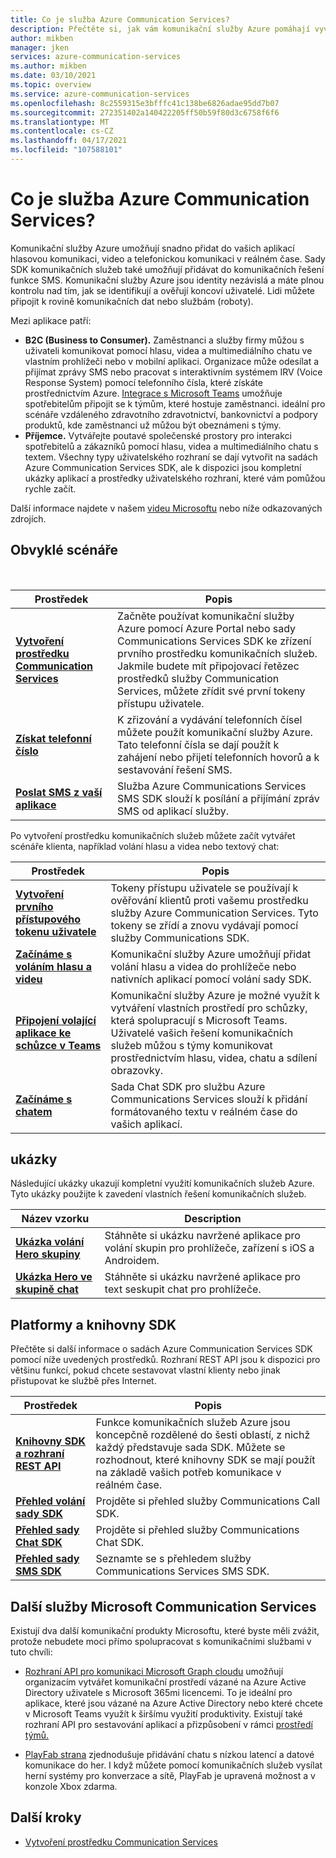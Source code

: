 ```yaml
---
title: Co je služba Azure Communication Services?
description: Přečtěte si, jak vám komunikační služby Azure pomáhají vyvíjet bohatou práci s uživateli v reálném čase.
author: mikben
manager: jken
services: azure-communication-services
ms.author: mikben
ms.date: 03/10/2021
ms.topic: overview
ms.service: azure-communication-services
ms.openlocfilehash: 8c2559315e3bfffc41c138be6826adae95dd7b07
ms.sourcegitcommit: 272351402a140422205ff50b59f80d3c6758f6f6
ms.translationtype: MT
ms.contentlocale: cs-CZ
ms.lasthandoff: 04/17/2021
ms.locfileid: "107588101"
---
```

# <a name="what-is-azure-communication-services"></a>Co je služba Azure Communication Services?

Komunikační služby Azure umožňují snadno přidat do vašich aplikací hlasovou komunikaci, video a telefonickou komunikaci v reálném čase. Sady SDK komunikačních služeb také umožňují přidávat do komunikačních řešení funkce SMS. Komunikační služby Azure jsou identity nezávislá a máte plnou kontrolu nad tím, jak se identifikují a ověřují koncoví uživatelé. Lidi můžete připojit k rovině komunikačních dat nebo službám (roboty).

Mezi aplikace patří:

- **B2C (Business to Consumer).** Zaměstnanci a služby firmy můžou s uživateli komunikovat pomocí hlasu, videa a multimediálního chatu ve vlastním prohlížeči nebo v mobilní aplikaci. Organizace může odesílat a přijímat zprávy SMS nebo pracovat s interaktivním systémem IRV (Voice Response System) pomocí telefonního čísla, které získáte prostřednictvím Azure. [Integrace s Microsoft Teams](./quickstarts/voice-video-calling/get-started-teams-interop.md) umožňuje spotřebitelům připojit se k týmům, které hostuje zaměstnanci. ideální pro scénáře vzdáleného zdravotního zdravotnictví, bankovnictví a podpory produktů, kde zaměstnanci už můžou být obeznámeni s týmy.
- **Příjemce.** Vytvářejte poutavé společenské prostory pro interakci spotřebitelů a zákazníků pomocí hlasu, videa a multimediálního chatu s textem. Všechny typy uživatelského rozhraní se dají vytvořit na sadách Azure Communication Services SDK, ale k dispozici jsou kompletní ukázky aplikací a prostředky uživatelského rozhraní, které vám pomůžou rychle začít.

Další informace najdete v našem [videu Microsoftu](https://www.youtube.com/watch?v=apBX7ASurgM) nebo níže odkazovaných zdrojích.

## <a name="common-scenarios"></a>Obvyklé scénáře

<br>

| Prostředek                               |Popis                           |
|---                                    |---                                   |
|**[Vytvoření prostředku Communication Services](./quickstarts/create-communication-resource.md)**|Začněte používat komunikační služby Azure pomocí Azure Portal nebo sady Communications Services SDK ke zřízení prvního prostředku komunikačních služeb. Jakmile budete mít připojovací řetězec prostředků služby Communication Services, můžete zřídit své první tokeny přístupu uživatele.|
|**[Získat telefonní číslo](./quickstarts/telephony-sms/get-phone-number.md)**|K zřizování a vydávání telefonních čísel můžete použít komunikační služby Azure. Tato telefonní čísla se dají použít k zahájení nebo přijetí telefonních hovorů a k sestavování řešení SMS.|
|**[Poslat SMS z vaší aplikace](./quickstarts/telephony-sms/send.md)**|Služba Azure Communications Services SMS SDK slouží k posílání a přijímání zpráv SMS od aplikací služby.|

Po vytvoření prostředku komunikačních služeb můžete začít vytvářet scénáře klienta, například volání hlasu a videa nebo textový chat:

| Prostředek                               |Popis                           |
|---                                    |---                                   |
|**[Vytvoření prvního přístupového tokenu uživatele](./quickstarts/access-tokens.md)**|Tokeny přístupu uživatele se používají k ověřování klientů proti vašemu prostředku služby Azure Communication Services. Tyto tokeny se zřídí a znovu vydávají pomocí služby Communications SDK.|
|**[Začínáme s voláním hlasu a videu](./quickstarts/voice-video-calling/getting-started-with-calling.md)**| Komunikační služby Azure umožňují přidat volání hlasu a videa do prohlížeče nebo nativních aplikací pomocí volání sady SDK. |
|**[Připojení volající aplikace ke schůzce v Teams](./quickstarts/voice-video-calling/get-started-teams-interop.md)**|Komunikační služby Azure je možné využít k vytváření vlastních prostředí pro schůzky, která spolupracují s Microsoft Teams. Uživatelé vašich řešení komunikačních služeb můžou s týmy komunikovat prostřednictvím hlasu, videa, chatu a sdílení obrazovky.|
|**[Začínáme s chatem](./quickstarts/chat/get-started.md)**|Sada Chat SDK pro službu Azure Communications Services slouží k přidání formátovaného textu v reálném čase do vašich aplikací.|

## <a name="samples"></a>ukázky

Následující ukázky ukazují kompletní využití komunikačních služeb Azure. Tyto ukázky použijte k zavedení vlastních řešení komunikačních služeb.
<br>

| Název vzorku                               | Description                           |
|---                                    |---                                   |
|**[Ukázka volání Hero skupiny](./samples/calling-hero-sample.md)**| Stáhněte si ukázku navržené aplikace pro volání skupin pro prohlížeče, zařízení s iOS a Androidem. |
|**[Ukázka Hero ve skupině chat](./samples/chat-hero-sample.md)**| Stáhněte si ukázku navržené aplikace pro text seskupit chat pro prohlížeče. |


## <a name="platforms-and-sdk-libraries"></a>Platformy a knihovny SDK

Přečtěte si další informace o sadách Azure Communication Services SDK pomocí níže uvedených prostředků. Rozhraní REST API jsou k dispozici pro většinu funkcí, pokud chcete sestavovat vlastní klienty nebo jinak přistupovat ke službě přes Internet.

| Prostředek                               | Popis                           |
|---                                    |---                                   |
|**[Knihovny SDK a rozhraní REST API](./concepts/sdk-options.md)**|Funkce komunikačních služeb Azure jsou koncepčně rozdělené do šesti oblastí, z nichž každý představuje sada SDK. Můžete se rozhodnout, které knihovny SDK se mají použít na základě vašich potřeb komunikace v reálném čase.|
|**[Přehled volání sady SDK](./concepts/voice-video-calling/calling-sdk-features.md)**|Projděte si přehled služby Communications Call SDK.|
|**[Přehled sady Chat SDK](./concepts/chat/sdk-features.md)**|Projděte si přehled služby Communications Chat SDK.|
|**[Přehled sady SMS SDK](./concepts/telephony-sms/sdk-features.md)**|Seznamte se s přehledem služby Communications Services SMS SDK.|

## <a name="other-microsoft-communication-services"></a>Další služby Microsoft Communication Services

Existují dva další komunikační produkty Microsoftu, které byste měli zvážit, protože nebudete moci přímo spolupracovat s komunikačními službami v tuto chvíli:

 - [Rozhraní API pro komunikaci Microsoft Graph cloudu](/graph/cloud-communications-concept-overview) umožňují organizacím vytvářet komunikační prostředí vázané na Azure Active Directory uživatele s Microsoft 365mi licencemi. To je ideální pro aplikace, které jsou vázané na Azure Active Directory nebo které chcete v Microsoft Teams využít k širšímu využití produktivity. Existují také rozhraní API pro sestavování aplikací a přizpůsobení v rámci [prostředí týmů.](/microsoftteams/platform/?preserve-view=true&view=msteams-client-js-latest)

 - [PlayFab strana](/gaming/playfab/features/multiplayer/networking/) zjednodušuje přidávání chatu s nízkou latencí a datové komunikace do her. I když můžete pomocí komunikačních služeb vysílat herní systémy pro konverzace a sítě, PlayFab je upravená možnost a v konzole Xbox zdarma.


## <a name="next-steps"></a>Další kroky

 - [Vytvoření prostředku Communication Services](./quickstarts/create-communication-resource.md)
